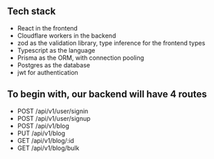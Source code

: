 ## Tech stack
- React in the frontend
- Cloudflare workers in the backend
- zod as the validation library, type inference for the frontend types
- Typescript as the language
- Prisma as the ORM, with connection pooling
- Postgres as the database
- jwt for authentication

## To begin with, our backend will have 4 routes
- POST /api/v1/user/signin
- POST /api/v1/user/signup
- POST /api/v1/blog
- PUT /api/v1/blog
- GET /api/v1/blog/:id
- GET /api/v1/blog/bulk


